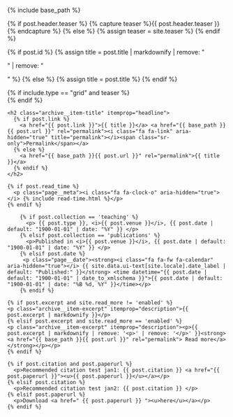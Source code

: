 {% include base_path %}

{% if post.header.teaser %}
  {% capture teaser %}{{ post.header.teaser }}{% endcapture %}
{% else %}
  {% assign teaser = site.teaser %}
{% endif %}

{% if post.id %}
  {% assign title = post.title | markdownify | remove: "<p>" | remove: "</p>" %}
{% else %}
  {% assign title = post.title %}
{% endif %}

<div class="{{ include.type | default: "list" }}__item">
  <article class="archive__item" itemscope itemtype="http://schema.org/CreativeWork">
    {% if include.type == "grid" and teaser %}
      <div class="archive__item-teaser">
        <img src=
          {% if teaser contains "://" %}
            "{{ teaser }}"
          {% else %}
            "{{ teaser | prepend: "/images/" | prepend: base_path }}"
          {% endif %}
          alt="">
      </div>
    {% endif %}

    <h2 class="archive__item-title" itemprop="headline">
      {% if post.link %}
        <a href="{{ post.link }}">{{ title }}</a> <a href="{{ base_path }}{{ post.url }}" rel="permalink"><i class="fa fa-link" aria-hidden="true" title="permalink"></i><span class="sr-only">Permalink</span></a>
      {% else %}
        <a href="{{ base_path }}{{ post.url }}" rel="permalink">{{ title }}</a>
      {% endif %}
    </h2>
    
    {% if post.read_time %}
      <p class="page__meta"><i class="fa fa-clock-o" aria-hidden="true"></i> {% include read-time.html %}</p>
    {% endif %}

        {% if post.collection == 'teaching' %}
          <p> {{ post.type }}, <i>{{ post.venue }}</i>, {{ post.date | default: "1900-01-01" | date: "%Y" }} </p>
        {% elsif post.collection == 'publications' %}
          <p>Published in <i>{{ post.venue }}</i>, {{ post.date | default: "1900-01-01" | date: "%Y" }} </p>
        {% elsif post.date %}
         <p class="page__date"><strong><i class="fa fa-fw fa-calendar" aria-hidden="true"></i> {{ site.data.ui-text[site.locale].date_label | default: "Published:" }}</strong> <time datetime="{{ post.date | default: "1900-01-01" | date_to_xmlschema }}">{{ post.date | default: "1900-01-01" | date: "%B %d, %Y" }}</time></p>
        {% endif %}

    {% if post.excerpt and site.read_more != 'enabled' %}
    <p class="archive__item-excerpt" itemprop="description">{{ post.excerpt | markdownify }}</p>
    {% elsif post.excerpt and site.read_more == 'enabled' %}
    <p class="archive__item-excerpt" itemprop="description"><p>{{ post.excerpt | markdownify | remove: '<p>' | remove: '</p>' }}<strong><a href="{{ base_path }}{{ post.url }}" rel="permalink"> Read more</a></strong></p></p>
    {% endif %}
    
    {% if post.citation and post.paperurl %}
      <p>Recommended citation test jan1: {{ post.citation }} <a href="{{ post.paperurl }}"><u>{{ post.paperurl }}</u></a></p>
    {% elsif post.citation %}
      <p>Recommended citation test jan2: {{ post.citation }} </p>
    {% elsif post.paperurl %}
      <p>Download <a href=" {{ post.paperurl }} "><u>here</u></a></p>
    {% endif %}

  </article>
</div>
